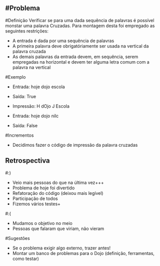 #Problema
--------

#Definição
Verificar se para uma dada sequência de palavras é possível monstar uma palavra Cruzadas.
Para montagem desta foi empregado as seguintes restrições:
- A entrada é dada por uma sequência de palavras
- A primeira palavra deve obrigatóriamente ser usada na vertical da palavra cruzada
- As demais palavras da entrada devem, em sequência, serem empregadas na horizontal e devem ter alguma letra comum com a palavra na vertical


#Exemplo
- Entrada: hoje dojo escola
- Saída: True
- Impressão:
 H
dOjo
 J
 Escola

- Entrada: hoje dojo nilc
- Saída: False

#Incrementos
- Decidimos fazer o código de impressão da palavra cruzadas

Retrospectiva
-----


#:)

- Veio mais pessoas do que na última vez+++
- Problema de hoje foi divertido
- Refatoração do código (deixou mais legível)
- Participação de todos
- Fizemos vários testes+


#:(

- Mudamos o objetivo no meio
- Pessoas que falaram que viriam, não vieram

#Sugestões

- Se o problema exigir algo externo, trazer antes!
- Montar um banco de problemas para o Dojo (definição, ferramentas, como testar)
